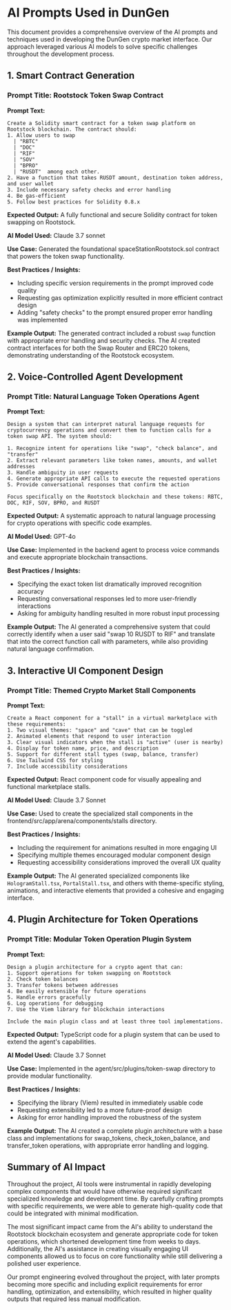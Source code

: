 # AI Prompts Used in DunGen

This document provides a comprehensive overview of the AI prompts and techniques used in developing the DunGen crypto market interface. Our approach leveraged various AI models to solve specific challenges throughout the development process.

## 1. Smart Contract Generation

### Prompt Title: Rootstock Token Swap Contract

**Prompt Text:**
```
Create a Solidity smart contract for a token swap platform on Rootstock blockchain. The contract should:
1. Allow users to swap 
  | "RBTC"
  | "DOC"
  | "RIF"
  | "SOV"
  | "BPRO"
  | "RUSDT"  among each other.
2. Have a function that takes RUSDT amount, destination token address, and user wallet
3. Include necessary safety checks and error handling
4. Be gas-efficient
5. Follow best practices for Solidity 0.8.x
```

**Expected Output:** A fully functional and secure Solidity contract for token swapping on Rootstock.

**AI Model Used:** Claude 3.7 sonnet 

**Use Case:** Generated the foundational spaceStationRootstock.sol contract that powers the token swap functionality.

**Best Practices / Insights:**
- Including specific version requirements in the prompt improved code quality
- Requesting gas optimization explicitly resulted in more efficient contract design
- Adding "safety checks" to the prompt ensured proper error handling was implemented

**Example Output:** 
The generated contract included a robust `swap` function with appropriate error handling and security checks. The AI created contract interfaces for both the Swap Router and ERC20 tokens, demonstrating understanding of the Rootstock ecosystem.

## 2. Voice-Controlled Agent Development

### Prompt Title: Natural Language Token Operations Agent

**Prompt Text:**
```
Design a system that can interpret natural language requests for cryptocurrency operations and convert them to function calls for a token swap API. The system should:

1. Recognize intent for operations like "swap", "check balance", and "transfer"
2. Extract relevant parameters like token names, amounts, and wallet addresses
3. Handle ambiguity in user requests
4. Generate appropriate API calls to execute the requested operations
5. Provide conversational responses that confirm the action

Focus specifically on the Rootstock blockchain and these tokens: RBTC, DOC, RIF, SOV, BPRO, and RUSDT
```

**Expected Output:** A systematic approach to natural language processing for crypto operations with specific code examples.

**AI Model Used:** GPT-4o

**Use Case:** Implemented in the backend agent to process voice commands and execute appropriate blockchain transactions.

**Best Practices / Insights:**
- Specifying the exact token list dramatically improved recognition accuracy
- Requesting conversational responses led to more user-friendly interactions
- Asking for ambiguity handling resulted in more robust input processing

**Example Output:**
The AI generated a comprehensive system that could correctly identify when a user said "swap 10 RUSDT to RIF" and translate that into the correct function call with parameters, while also providing natural language confirmation.

## 3. Interactive UI Component Design

### Prompt Title: Themed Crypto Market Stall Components

**Prompt Text:**
```
Create a React component for a "stall" in a virtual marketplace with these requirements:
1. Two visual themes: "space" and "cave" that can be toggled
2. Animated elements that respond to user interaction
3. Clear visual indicators when the stall is "active" (user is nearby)
4. Display for token name, price, and description
5. Support for different stall types (swap, balance, transfer)
6. Use Tailwind CSS for styling
7. Include accessibility considerations
```

**Expected Output:** React component code for visually appealing and functional marketplace stalls.

**AI Model Used:** Claude 3.7 Sonnet

**Use Case:** Used to create the specialized stall components in the frontend/src/app/arena/components/stalls directory.

**Best Practices / Insights:**
- Including the requirement for animations resulted in more engaging UI
- Specifying multiple themes encouraged modular component design
- Requesting accessibility considerations improved the overall UX quality

**Example Output:**
The AI generated specialized components like `HologramStall.tsx`, `PortalStall.tsx`, and others with theme-specific styling, animations, and interactive elements that provided a cohesive and engaging interface.

## 4. Plugin Architecture for Token Operations

### Prompt Title: Modular Token Operation Plugin System

**Prompt Text:**
```
Design a plugin architecture for a crypto agent that can:
1. Support operations for token swapping on Rootstock
2. Check token balances
3. Transfer tokens between addresses
4. Be easily extensible for future operations
5. Handle errors gracefully
6. Log operations for debugging
7. Use the Viem library for blockchain interactions

Include the main plugin class and at least three tool implementations.
```

**Expected Output:** TypeScript code for a plugin system that can be used to extend the agent's capabilities.

**AI Model Used:** Claude 3.7 Sonnet

**Use Case:** Implemented in the agent/src/plugins/token-swap directory to provide modular functionality.

**Best Practices / Insights:**
- Specifying the library (Viem) resulted in immediately usable code
- Requesting extensibility led to a more future-proof design
- Asking for error handling improved the robustness of the system

**Example Output:**
The AI created a complete plugin architecture with a base class and implementations for swap_tokens, check_token_balance, and transfer_token operations, with appropriate error handling and logging.


## Summary of AI Impact

Throughout the project, AI tools were instrumental in rapidly developing complex components that would have otherwise required significant specialized knowledge and development time. By carefully crafting prompts with specific requirements, we were able to generate high-quality code that could be integrated with minimal modification.

The most significant impact came from the AI's ability to understand the Rootstock blockchain ecosystem and generate appropriate code for token operations, which shortened development time from weeks to days. Additionally, the AI's assistance in creating visually engaging UI components allowed us to focus on core functionality while still delivering a polished user experience.

Our prompt engineering evolved throughout the project, with later prompts becoming more specific and including explicit requirements for error handling, optimization, and extensibility, which resulted in higher quality outputs that required less manual modification.